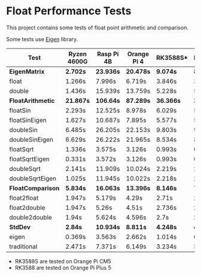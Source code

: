 # Float Performance Tests

This project contains some tests of float point arithmetic and comparison.

Some tests use [Eigen](https://eigen.tuxfamily.org/index.php?title=Main_Page) library.

| Test                | Ryzen 4600G |  Rasp Pi 4B | Orange Pi 4 |    RK3588S* |     RK3588* |  Rasp Pi CM5 |
| ------------------- | ----------- | ----------- | ----------- | ----------- | ----------- | ------------ |
| **EigenMatrix**     | **2.702s**  | **23.936s** | **20.478s** |  **9.074s** |  **8.673s** |   **7.848s** |
| float               | 1.266s      | 7.996s      | 6.719s      |      3.846s |      3.671s |       3.254s |
| double              | 1.436s      | 15.939s     | 13.759s     |      5.228s |      5.002s |       4.594s |
| **FloatArithmetic** | **21.867s** | **106.64s** | **87.289s** | **36.366s** | **34.899s** |  **34.613s** |
| floatSin            | 2.293s      | 12.525s     | 8.978s      |      6.029s |      5.774s |       5.546s |
| floatSinEigen       | 1.627s      | 10.687s     | 7.895s      |      5.577s |      5.356s |       5.017s |
| doubleSin           | 6.485s      | 26.205s     | 22.153s     |      9.803s |      9.396s |       9.279s |
| doubleSinEigen      | 6.629s      | 26.222s     | 21.965s     |      8.534s |      8.203s |       8.094s |
| floatSqrt           | 1.336s      | 3.575s      | 3.126s      |      0.993s |      0.954s |       1.252s |
| floatSqrtEigen      | 0.331s      | 3.572s      | 3.126s      |      0.993s |      0.952s |       1.251s |
| doubleSqrt          | 2.141s      | 11.909s     | 10.024s     |      2.219s |      2.132s |       2.087s |
| doubleSqrtEigen     | 1.025s      | 11.945s     | 10.022s     |      2.218s |      2.131s |       2.087s |
| **FloatComparison** | **5.834s**  | **16.063s** | **13.396s** |  **8.146s** |  **7.828s** |   **7.699s** |
| float2float         | 1.947s      | 5.179s      | 4.29s       |       2.71s |      2.608s |       2.547s |
| float2double        | 1.947s      | 5.26s       | 4.51s       |      2.736s |      2.627s |        2.61s |
| double2double       | 1.94s       | 5.624s      | 4.596s      |        2.7s |      2.593s |       2.542s |
| **StdDev**          | **2.84s**   | **10.934s** | **8.811s**  |  **4.248s** |  **4.076s** |   **3.914s** |
| eigen               | 0.369s      | 3.563s      | 2.662s      |      1.014s |       0.97s |       0.956s |
| traditional         | 2.471s      | 7.371s      | 6.149s      |      3.234s |      3.106s |       2.958s |

* RK3588S are tested on Orange Pi CM5
* RK3588 are tested on Orange Pi Plus 5
